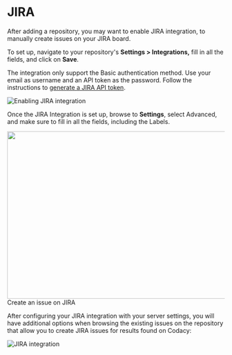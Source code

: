 # JIRA

After adding a repository, you may want to enable JIRA integration, to manually create issues on your JIRA board. 

To set up, navigate to your repository's **Settings &gt; Integrations,** fill in all the fields, and click on **Save**.

The integration only support the Basic authentication method. Use your email as username and an API token as the password. Follow the instructions to [generate a JIRA API
token](https://confluence.atlassian.com/x/Vo71Nw).

![Enabling JIRA integration](/images/Sep-04-2019_10-40-19.gif)


Once the JIRA Integration is set up, browse to **Settings**, select Advanced, and make sure to fill in all the fields, including the Labels.  

<img src="/images/test3.gif" width="669" height="387" />
Create an issue on JIRA


After configuring your JIRA integration with your server settings, you will have additional options when browsing the existing issues on the repository that allow you to create JIRA issues for results found on Codacy:


![JIRA integration](/images/Jira_issue.gif)
